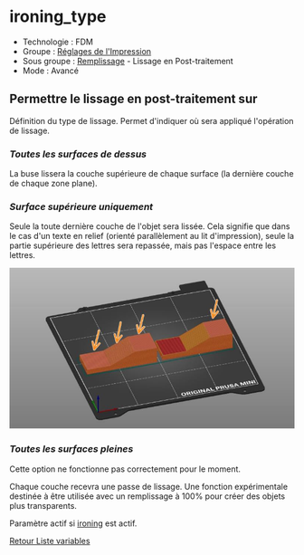 # ironing_type

* Technologie : FDM
* Groupe : [Réglages de l'Impression](../print_settings/print_settings.md)
* Sous groupe : [Remplissage](../print_settings/print_settings.md#remplissage) - Lissage en Post-traitement
* Mode : Avancé

## Permettre le lissage en post-traitement sur 


Définition du type de lissage. Permet d'indiquer où sera appliqué l'opération de lissage.

### *Toutes les surfaces de dessus*

La buse lissera la couche supérieure de chaque surface (la dernière couche de chaque zone plane).

### *Surface supérieure uniquement*

Seule la toute dernière couche de l'objet sera lissée. Cela signifie que dans le cas d'un texte en relief (orienté parallèlement au lit d'impression), seule la partie supérieure des lettres sera repassée, mais pas l'espace entre les lettres.

![Toutes les surfaces supérieures (à gauche), Surface supérieure seulement (à droite)](./images/ironing_type/085.jpeg)


### ***Toutes les surfaces pleines***

Cette option ne fonctionne pas correctement pour le moment.

Chaque couche recevra une passe de lissage. Une fonction expérimentale destinée à être utilisée avec un remplissage à 100% pour créer des objets plus transparents.


Paramètre actif si [ironing](ironing.md) est actif.


[Retour Liste variables](variable_list.md)